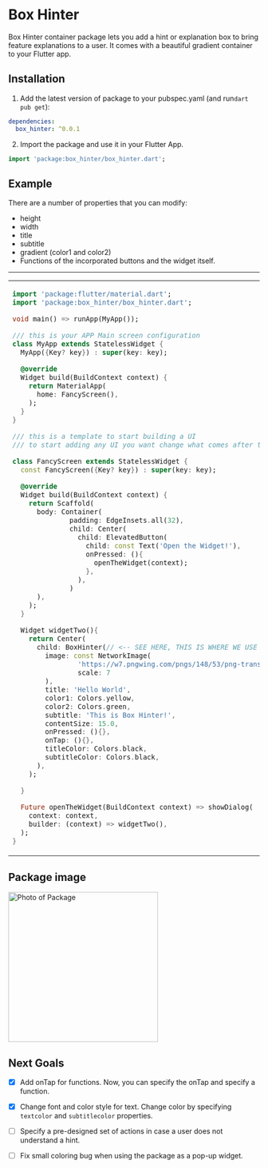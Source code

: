 
# Box Hinter

Box Hinter container package lets you add a hint or explanation box to bring feature explanations to a user. It comes with a beautiful gradient container to your Flutter app.

## Installation

1. Add the latest version of package to your pubspec.yaml (and run`dart pub get`):
```yaml
dependencies:
  box_hinter: ^0.0.1
```
2. Import the package and use it in your Flutter App.
```dart
import 'package:box_hinter/box_hinter.dart';
```

## Example
There are a number of properties that you can modify:

- height
- width
- title
- subtitle
- gradient (color1 and color2)
- Functions of the incorporated buttons and the widget itself.

<hr>

<table>
<tr>
<td>

```dart
import 'package:flutter/material.dart';
import 'package:box_hinter/box_hinter.dart';

void main() => runApp(MyApp());

/// this is your APP Main screen configuration
class MyApp extends StatelessWidget {
  MyApp({Key? key}) : super(key: key);

  @override
  Widget build(BuildContext context) {
    return MaterialApp(
      home: FancyScreen(),
    );
  }
}

/// this is a template to start building a UI
/// to start adding any UI you want change what comes after the [ body: ] tag below

class FancyScreen extends StatelessWidget {
  const FancyScreen({Key? key}) : super(key: key);

  @override
  Widget build(BuildContext context) {
    return Scaffold(
      body: Container(
              padding: EdgeInsets.all(32),
              child: Center(
                child: ElevatedButton(
                  child: const Text('Open the Widget!'),
                  onPressed: (){
                    openTheWidget(context);
                  },
                ),
              )
      ),
    );
  }

  Widget widgetTwo(){
    return Center(
      child: BoxHinter(// <-- SEE HERE, THIS IS WHERE WE USE OUR BOX
        image: const NetworkImage( 
                'https://w7.pngwing.com/pngs/148/53/png-transparent-call-centre-customer-service-graphics-callcenteragent-call-center-man-comics-child-face.png',
                scale: 7
        ),
        title: 'Hello World',
        color1: Colors.yellow,
        color2: Colors.green,
        subtitle: 'This is Box Hinter!',
        contentSize: 15.0,
        onPressed: (){},
        onTap: (){},
        titleColor: Colors.black,
        subtitleColor: Colors.black,
      ),
    );

  }

  Future openTheWidget(BuildContext context) => showDialog(
    context: context,
    builder: (context) => widgetTwo(),
  );
}
```

</td>
</tr>
</table>

## Package image

<img  src="https://raw.githubusercontent.com/RobertronS/box_hinter/master/package_photos/box_hinter.png"  alt="Photo of Package" style="width: 300px; height: auto;">

## Next Goals

- [x] Add onTap for functions.
  Now, you can specify the onTap and specify a function.

- [x] Change font and color style for text.
  Change color by specifying `textcolor` and `subtitlecolor` properties.

- [ ] Specify a pre-designed set of actions in case a user does not understand a hint.

- [ ] Fix small coloring bug when using the package as a pop-up widget. 
